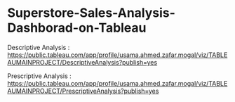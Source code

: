 # Superstore-Sales-Analysis-Dashborad-on-Tableau
Descriptive Analysis : https://public.tableau.com/app/profile/usama.ahmed.zafar.mogal/viz/TABLEAUMAINPROJECT/DescriptiveAnalysis?publish=yes

Prescriptive Analysis : https://public.tableau.com/app/profile/usama.ahmed.zafar.mogal/viz/TABLEAUMAINPROJECT/PrescriptiveAnalysis?publish=yes
